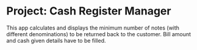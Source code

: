 # Project: Cash Register Manager
This app calculates and displays the minimum number of notes (with different denominations) to be returned back to the customer. Bill amount and cash given details have to be filled.
